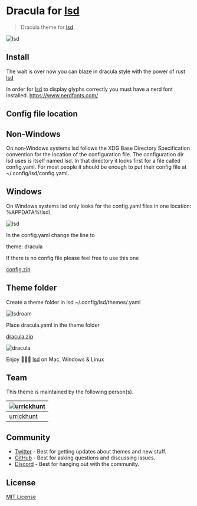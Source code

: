 # Dracula for [lsd](https://github.com/lsd-rs/lsd)

> Dracula theme for [lsd](https://github.com/lsd-rs/lsd).

![lsd](https://user-images.githubusercontent.com/96319944/235167078-bf01d5be-fd5f-41fa-9273-180403ae8030.jpeg)

## Install

The wait is over now you can blaze in dracula style with the power of rust [lsd](https://github.com/Peltoche/lsd)

In order for [lsd](https://github.com/lsd-rs/lsd) to display glyphs correctly you must have a nerd font installed. https://www.nerdfonts.com/

## Config file location

## Non-Windows

On non-Windows systems lsd follows the XDG Base Directory Specification convention for the location of the configuration file. The configuration dir lsd uses is itself named lsd. In that directory it looks first for a file called config.yaml. For most people it should be enough to put their config file at ~/.config/lsd/config.yaml.

## Windows

On Windows systems lsd only looks for the config.yaml files in one location: %APPDATA%\lsd\

![lsd](https://user-images.githubusercontent.com/96319944/235002127-38700ca8-4b10-4c1b-90e5-7d7435a3e102.png)

In the config.yaml change the line to

theme: dracula
  
If there is no config file please feel free to use this one

[config.zip](https://github.com/dracula/lsd/files/11348320/config.zip)

## Theme folder

Create a theme folder in lsd  ~/.config/lsd/themes/.yaml

![lsdroam](https://user-images.githubusercontent.com/96319944/235002352-9f93f62e-dc10-45ad-bcd5-93cd669de549.png)

Place dracula.yaml in the theme folder

[dracula.zip](https://github.com/dracula/lsd/files/11348328/dracula.zip)

![dracula](https://user-images.githubusercontent.com/96319944/235002314-4df99eca-4c3e-4f53-adf2-3cc5b0db2637.png)

Enjoy 🧛🏻‍♂️ [lsd](https://github.com/lsd-rs/lsd) on Mac, Windows & Linux
## Team

This theme is maintained by the following person(s).

| [![urrickhunt](https://github.com/urrickhunt.png?size=100)](https://github.com/urrickhunt) |
| ---------------------------------------------------------------------------------------- |
| [urrickhunt](https://github.com/urrickhunt)                                               |

## Community

- [Twitter](https://twitter.com/draculatheme) - Best for getting updates about themes and new stuff.
- [GitHub](https://github.com/dracula/dracula-theme/discussions) - Best for asking questions and discussing issues.
- [Discord](https://draculatheme.com/discord-invite) - Best for hanging out with the community.

## License

[MIT License](./LICENSE)


